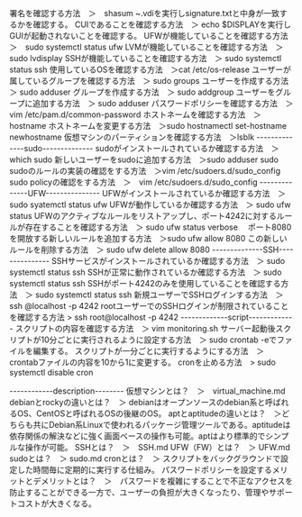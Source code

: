 署名を確認する方法　＞　shasum ~.vdiを実行しsignature.txtと中身が一致するかを確認する。
CUIであることを確認する方法　＞ echo $DISPLAYを実行しGUIが起動されないことを確認する。
UFWが機能していることを確認する方法　＞　sudo systemctl status ufw
LVMが機能していることを確認する方法　＞ sudo lvdisplay
SSHが機能していることを確認する方法　＞ sudo systemctl status ssh
使用しているOSを確認する方法　＞cat /etc/os-release
ユーザーが属しているグループを確認する方法　＞ sudo groups <username>
ユーザーを作成する方法　＞ sudo adduser <username>
グループを作成する方法　＞ sudo addgroup <groupname>
ユーザーをグループに追加する方法　＞ sudo adduser <groupname> <username>
パスワードポリシーを確認する方法　＞vim /etc/pam.d/common-password
ホストネームを確認する方法　＞hostname
ホストネームを変更する方法　＞sudo hostnamectl set-hostname newhostname
仮想マシンのパーティションを確認する方法　＞lsblk
--------------sudo--------------
sudoがインストールされているか確認する方法　＞ which sudo
新しいユーザーをsudoに追加する方法　＞sudo adduser sudo <username>
sudoのルールの実装の確認をする方法　＞vim /etc/sudoers.d/sudo_config
sudo policyの確認をする方法　＞　vim /etc/sudoers.d/sudo_config
--------------UFW---------------
UFWがインストールされているか確認する方法　＞ sudo syatemctl status ufw
UFWが動作しているか確認する方法　＞ sudo ufw status
UFWのアクティブなルールをリストアップし、ポート4242に対するルールが存在することを確認する方法　＞ sudo ufw status verbose　
ポート8080を開放する新しいルールを追加する方法　＞sudo ufw allow 8080
この新しいルールを削除する方法　＞ sudo ufw delete allow 8080
--------------SSH---------------
SSHサービスがインストールされているか確認する方法　＞ sudo systemctl status ssh
SSHが正常に動作されているか確認する方法　＞ sudo systemctl status ssh
SSHがポート4242のみを使用していることを確認する方法　＞ sudo systemctl status ssh
新規ユーザーでSSHログインする方法　＞ ssh <username>@localhost -p 4242
rootユーザーでのSSHログインが制限されていることを確認する方法 >  ssh root@localhost -p 4242
-------------script-------------
スクリプトの内容を確認する方法　＞ vim monitoring.sh
サーバー起動後スクリプトが10分ごとに実行されるように設定する方法　＞ sudo crontab -eでファイルを編集する。
スクリプトが一分ごとに実行するようにする方法　＞ crontabファイルの内容を10から1に変更する。
cronを止める方法　> sudo systemctl disable cron

------------description--------
仮想マシンとは？　＞　virtual_machine.md
debianとrockyの違いとは？　＞ debianはオープンソースのdebian系と呼ばれるOS、CentOSと呼ばれるOSの後継のOS。
aptとaptitudeの違いとは？　＞どちらも共にDebian系Linuxで使われるパッケージ管理ツールである。aptitudeは依存関係の解決などに強く画面ベースの操作も可能。aptはより標準的でシンプルな操作が可能。
SSHとは？　＞　SSH.md
UFW（FW）とは？　＞ UFW.md
sudoとは？　＞ sudo.md
cronとは？　＞ スクリプトをバックグラウンドで設定した時間毎に定期的に実行する仕組み。
パスワードポリシーを設定するメリットとデメリットとは？　＞　パスワードを複雑にすることで不正なアクセスを防止することができる一方で、ユーザーの負担が大きくなったり、管理やサポートコストが大きくなる。
